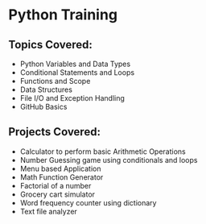 <h1>Python Training</h1> 

<h2>Topics Covered:</h2>
<ul>
    <li>Python Variables and Data Types</li>
    <li>Conditional Statements and Loops</li>
    <li>Functions and Scope</li>
    <li>Data Structures</li>
    <li>File I/O and Exception Handling</li>
    <li>GitHub Basics</li>
</ul>
<h2>Projects Covered:</h2>
<ul>
  <li>Calculator to perform basic Arithmetic Operations  </li>
  <li>Number Guessing game using  conditionals and loops</li>
  <li>Menu based Application</li>
  <li>Math Function Generator</li>
  <li>Factorial of a number</li>
  <li>Grocery cart simulator</li>
  <li>Word frequency counter using dictionary</li>
  <li>Text file analyzer</li>
  
</ul>
